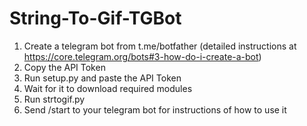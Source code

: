 # String-To-Gif-TGBot
1. Create a telegram bot from t.me/botfather (detailed instructions at https://core.telegram.org/bots#3-how-do-i-create-a-bot)
2. Copy the API Token
3. Run setup.py and paste the API Token
4. Wait for it to download required modules
5. Run strtogif.py
6. Send /start to your telegram bot for instructions of how to use it
